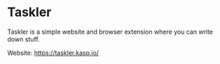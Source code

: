 # Taskler
Taskler is a simple website and browser extension where you can write down stuff.

Website: https://taskler.kasp.io/

